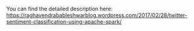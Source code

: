 You can find the detailed description here: https://raghavendrabableshwarblog.wordpress.com/2017/02/28/twitter-sentiment-classification-using-apache-spark/